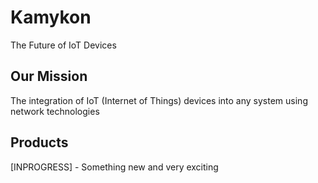 # Kamykon

The Future of IoT Devices

## Our Mission

The integration of IoT (Internet of Things) devices into any system using network technologies

## Products

[INPROGRESS] - Something new and very exciting